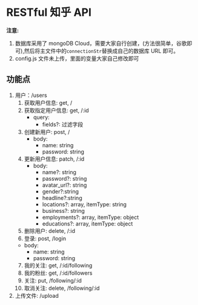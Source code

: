 # RESTful 知乎 API

**注意:**

1. 数据库采用了 mongoDB Cloud，需要大家自行创建，(方法很简单，谷歌即可),然后将主文件中的`connectionStr`替换成自己的数据库 URL 即可。
2. config.js 文件未上传，里面的变量大家自己修改即可

## 功能点

1. 用户：/users
   1. 获取用户信息: get, /
   2. 获取指定用户信息: get, /:id
      - query:
        - fields?: 过滤字段
   3. 创建新用户: post, /
      - body:
         - name: string
         - password: string
   4. 更新用户信息: patch, /:id
      - body:
        - name?: string
        - password?: string
        - avatar_url?: string
        - gender?:string
        - headline?:string
        - locations?: array, itemType: string
        - business?: string
        - employments?: array, itemType: object
        - educations?: array, itemType: object
    5. 删除用户: delete, /:id
    6. 登录: post, /login
      - body:
        - name: string
        - password: string
    7. 我的关注: get, /:id/following
    8. 我的粉丝: get, /:id/followers
    9. 关注: put, /following/:id
    10. 取消关注: delete, /following/:id
2. 上传文件: /upload
